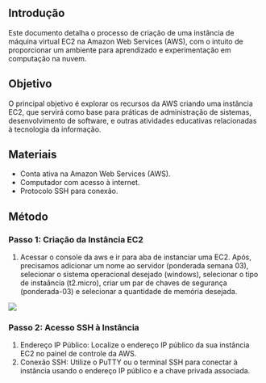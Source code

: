 ## Introdução

Este documento detalha o processo de criação de uma instância de máquina virtual EC2 na Amazon Web Services (AWS), com o intuito de proporcionar um ambiente para aprendizado e experimentação em computação na nuvem.

## Objetivo

O principal objetivo é explorar os recursos da AWS criando uma instância EC2, que servirá como base para práticas de administração de sistemas, desenvolvimento de software, e outras atividades educativas relacionadas à tecnologia da informação.

## Materiais

- Conta ativa na Amazon Web Services (AWS).
- Computador com acesso à internet.
- Protocolo SSH para conexão.

## Método

### Passo 1: Criação da Instância EC2

1. Acessar o console da aws e ir para aba de instanciar uma EC2. Após, precisamos adicionar um nome ao servidor (ponderada semana 03), selecionar o sistema operacional desejado (windows), selecionar o tipo de instaância (t2.micro), criar um par de chaves de segurança (ponderada-03) e selecionar a quantidade de memória desejada.

<img src="/ponderada-03/Captura de tela 2024-02-25 222242.jpg">

### Passo 2: Acesso SSH à Instância

1. Endereço IP Público: Localize o endereço IP público da sua instância EC2 no painel de controle da AWS.
2. Conexão SSH: Utilize o PuTTY ou o terminal SSH para conectar à instância usando o endereço IP público e a chave privada associada.

